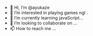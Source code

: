 - 👋 Hi, I’m @ayukaze
- 👀 I’m interested in playing games ngl .
- 🌱 I’m currently learning javaScript...
- 💞️ I’m looking to collaborate on ...
- 📫 How to reach me ...

<!---
ayukaze/ayukaze is a ✨ special ✨ repository because its `README.md` (this file) appears on your GitHub profile.
You can click the Preview link to take a look at your changes.
--->
